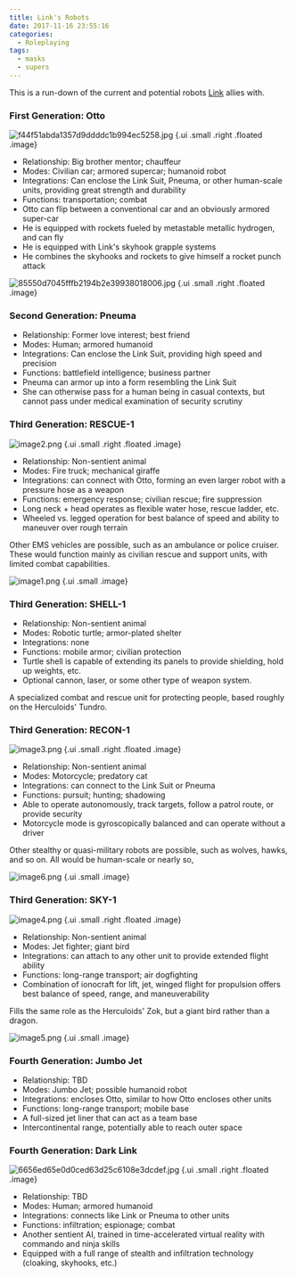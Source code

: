 ```yaml
---
title: Link's Robots
date: 2017-11-16 23:55:16
categories:
  - Roleplaying
tags:
  - masks
  - supers
---
```


This is a run-down of the current and potential robots [Link](/2017/08/07/link/) allies with.

<!-- more -->

### First Generation: Otto

![f44f51abda1357d9ddddc1b994ec5258.jpg](/assets/link-s-robots/f44f51abda1357d9ddddc1b994ec5258.jpg) {.ui .small .right .floated .image}

* Relationship: Big brother mentor; chauffeur
* Modes: Civilian car; armored supercar; humanoid robot
* Integrations: Can enclose the Link Suit, Pneuma, or other human-scale units, providing great strength and durability
* Functions: transportation; combat
* Otto can flip between a conventional car and an obviously armored super-car
* He is equipped with rockets fueled by metastable metallic hydrogen, and can fly
* He is equipped with Link's skyhook grapple systems
* He combines the skyhooks and rockets to give himself a rocket punch attack

![85550d7045fffb2194b2e39938018006.jpg](/assets/link-s-robots/85550d7045fffb2194b2e39938018006.jpg) {.ui .small .right .floated .image}

### Second Generation: Pneuma

* Relationship: Former love interest; best friend
* Modes: Human; armored humanoid
* Integrations: Can enclose the Link Suit, providing high speed and precision
* Functions: battlefield intelligence; business partner
* Pneuma can armor up into a form resembling the Link Suit
* She can otherwise pass for a human being in casual contexts, but cannot pass under medical examination of security scrutiny

### Third Generation: RESCUE-1

![image2.png](/assets/link-s-robots/image2.png) {.ui .small .right .floated .image}

* Relationship: Non-sentient animal
* Modes: Fire truck; mechanical giraffe
* Integrations: can connect with Otto, forming an even larger robot with a pressure hose as a weapon
* Functions: emergency response; civilian rescue; fire suppression
* Long neck + head operates as flexible water hose, rescue ladder, etc.
* Wheeled vs. legged operation for best balance of speed and ability to maneuver over rough terrain

Other EMS vehicles are possible, such as an ambulance or police cruiser.
These would function mainly as civilian rescue and support units,
with limited combat capabilities.

![image1.png](/assets/link-s-robots/image1.png) {.ui .small .image}

### Third Generation: SHELL-1

* Relationship: Non-sentient animal
* Modes: Robotic turtle; armor-plated shelter
* Integrations: none
* Functions: mobile armor; civilian protection
* Turtle shell is capable of extending its panels to provide shielding, hold up weights, etc.
* Optional cannon, laser, or some other type of weapon system.

A specialized combat and rescue unit for protecting people, based roughly on the Herculoids' Tundro.

### Third Generation: RECON-1

![image3.png](/assets/link-s-robots/image3.png) {.ui .small .right .floated .image}

* Relationship: Non-sentient animal
* Modes: Motorcycle; predatory cat
* Integrations: can connect to the Link Suit or Pneuma
* Functions: pursuit; hunting; shadowing
* Able to operate autonomously, track targets, follow a patrol route, or provide security
* Motorcycle mode is gyroscopically balanced and can operate without a driver

Other stealthy or quasi-military robots are possible, such as wolves, hawks, and so on.
All would be human-scale or nearly so, 

![image6.png](/assets/link-s-robots/image6.png) {.ui .small .image}

### Third Generation: SKY-1

![image4.png](/assets/link-s-robots/image4.png) {.ui .small .right .floated .image}

* Relationship: Non-sentient animal
* Modes: Jet fighter; giant bird
* Integrations: can attach to any other unit to provide extended flight ability
* Functions: long-range transport; air dogfighting
* Combination of ionocraft for lift, jet, winged flight for propulsion offers best balance of speed, range, and maneuverability

Fills the same role as the Herculoids' Zok, but a giant bird rather than a dragon.

![image5.png](/assets/link-s-robots/image5.png) {.ui .small .image}

### Fourth Generation: Jumbo Jet

* Relationship: TBD
* Modes: Jumbo Jet; possible humanoid robot
* Integrations: encloses Otto, similar to how Otto encloses other units
* Functions: long-range transport; mobile base
* A full-sized jet liner that can act as a team base
* Intercontinental range, potentially able to reach outer space

### Fourth Generation: Dark Link

![6656ed65e0d0ced63d25c6108e3dcdef.jpg](/assets/link-s-robots/6656ed65e0d0ced63d25c6108e3dcdef.jpg) {.ui .small .right .floated .image}

* Relationship: TBD
* Modes: Human; armored humanoid
* Integrations: connects like Link or Pneuma to other units
* Functions: infiltration; espionage; combat
* Another sentient AI, trained in time-accelerated virtual reality with commando and ninja skills
* Equipped with a full range of stealth and infiltration technology (cloaking, skyhooks, etc.)
